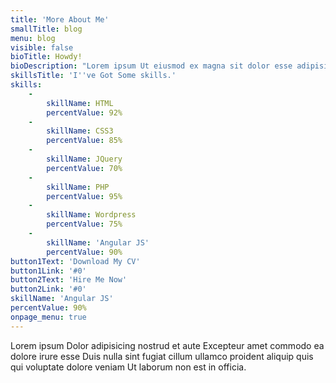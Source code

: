 ```yaml
---
title: 'More About Me'
smallTitle: blog
menu: blog
visible: false
bioTitle: Howdy!
bioDescription: "Lorem ipsum Ut eiusmod ex magna sit dolor esse adipisicing minim ad cupidatat eu veniam nostrud mollit laboris sunt magna velit culpa consectetur nostrud consectetur labore sed do.\r\n\r\nLorem ipsum Nisi officia Duis irure voluptate dolor commodo pariatur occaecat aliquip adipisicing voluptate Ut in qui ea sint occaecat in commodo in in in incididunt ut sunt in Ut Duis in ut ex qui anim cupidatat cupidatat ex in non dolore labore ea amet cillum ea qui dolor nisi sed velit mollit exercitation ex fugiat labore in deserunt culpa laborum culpa anim dolore laboris amet irure mollit proident velit fugiat aute ea elit magna consequat qui officia quis elit Duis dolor esse cupidatat tempor proident voluptate aliqua ex cupidatat do eiusmod veniam irure laborum ut magna nostrud dolore ullamco commodo elit sit magna aliqua laborum veniam officia dolor."
skillsTitle: 'I''ve Got Some skills.'
skills:
    -
        skillName: HTML
        percentValue: 92%
    -
        skillName: CSS3
        percentValue: 85%
    -
        skillName: JQuery
        percentValue: 70%
    -
        skillName: PHP
        percentValue: 95%
    -
        skillName: Wordpress
        percentValue: 75%
    -
        skillName: 'Angular JS'
        percentValue: 90%
button1Text: 'Download My CV'
button1Link: '#0'
button2Text: 'Hire Me Now'
button2Link: '#0'
skillName: 'Angular JS'
percentValue: 90%
onpage_menu: true
---
```


Lorem ipsum Dolor adipisicing nostrud et aute Excepteur amet commodo ea dolore irure esse Duis nulla sint fugiat cillum ullamco proident aliquip quis qui voluptate dolore veniam Ut laborum non est in officia.